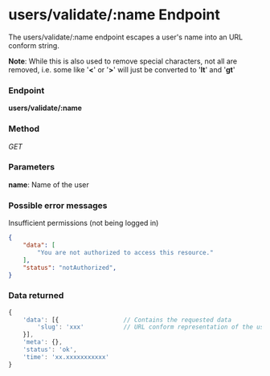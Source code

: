 # users/validate/:name Endpoint

The users/validate/:name endpoint escapes a user's name into an URL conform string.

**Note**: While this is also used to remove special characters, not all are removed, i.e. some like '**<**' or '**>**' will
just be converted to '**lt**' and '**gt**'

### Endpoint

**users/validate/:name**

### Method

_GET_

### Parameters

**name**: Name of the user

### Possible error messages

Insufficient permissions (not being logged in)
```json
{
    "data": [
        "You are not authorized to access this resource."
    ],
    "status": "notAuthorized",
}
```

### Data returned

```js
{
    'data': [{                  // Contains the requested data
        'slug': 'xxx'           // URL conform representation of the user's name
    }],
    'meta': {},
    'status': 'ok',
    'time': 'xx.xxxxxxxxxxx'
}
```